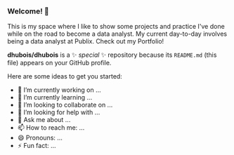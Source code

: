 ### Welcome! 👋

This is my space where I like to show some projects and practice I've done while on the road to become a data analyst. My current day-to-day involves being a data analyst at Publix. Check out my Portfolio!

**dhubois/dhubois** is a ✨ _special_ ✨ repository because its `README.md` (this file) appears on your GitHub profile.

Here are some ideas to get you started:

- 🔭 I’m currently working on ...
- 🌱 I’m currently learning ...
- 👯 I’m looking to collaborate on ...
- 🤔 I’m looking for help with ...
- 💬 Ask me about ...
- 📫 How to reach me: ...
- 😄 Pronouns: ...
- ⚡ Fun fact: ...

